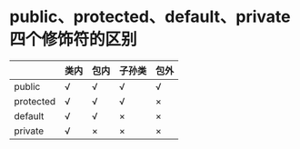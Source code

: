 
# public、protected、default、private四个修饰符的区别
   
||类内|包内|子孙类|包外|
|:--|:--|:--|:--|:--|
|public|√|√|√|√|
|protected|√|√|√|×|
|default|√|√|×|×|
|private|√|×|×|×|
